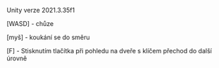 Unity verze 2021.3.35f1

[WASD] - chůze

[myš] - koukání se do směru

[F] - Stisknutím tlačítka při pohledu na dveře s klíčem přechod do další úrovně
